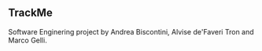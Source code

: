 ## TrackMe

Software Enginering project by Andrea Biscontini, Alvise de'Faveri Tron and Marco Gelli.
